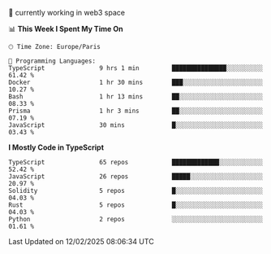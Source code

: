 🔭 currently working in web3 space

<!--START_SECTION:waka-->
📊 **This Week I Spent My Time On** 

```text
🕑︎ Time Zone: Europe/Paris

💬 Programming Languages: 
TypeScript               9 hrs 1 min         ███████████████░░░░░░░░░░   61.42 % 
Docker                   1 hr 30 mins        ███░░░░░░░░░░░░░░░░░░░░░░   10.27 % 
Bash                     1 hr 13 mins        ██░░░░░░░░░░░░░░░░░░░░░░░   08.33 % 
Prisma                   1 hr 3 mins         ██░░░░░░░░░░░░░░░░░░░░░░░   07.19 % 
JavaScript               30 mins             █░░░░░░░░░░░░░░░░░░░░░░░░   03.43 % 
```

**I Mostly Code in TypeScript** 

```text
TypeScript               65 repos            █████████████░░░░░░░░░░░░   52.42 % 
JavaScript               26 repos            █████░░░░░░░░░░░░░░░░░░░░   20.97 % 
Solidity                 5 repos             █░░░░░░░░░░░░░░░░░░░░░░░░   04.03 % 
Rust                     5 repos             █░░░░░░░░░░░░░░░░░░░░░░░░   04.03 % 
Python                   2 repos             ░░░░░░░░░░░░░░░░░░░░░░░░░   01.61 % 
```




 Last Updated on 12/02/2025 08:06:34 UTC
<!--END_SECTION:waka-->
